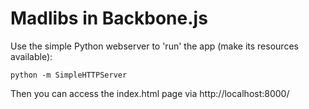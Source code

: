 Madlibs in Backbone.js
=================

Use the simple Python webserver to 'run' the app (make its resources available):  

```
python -m SimpleHTTPServer
```

Then you can access the index.html page via http://localhost:8000/
